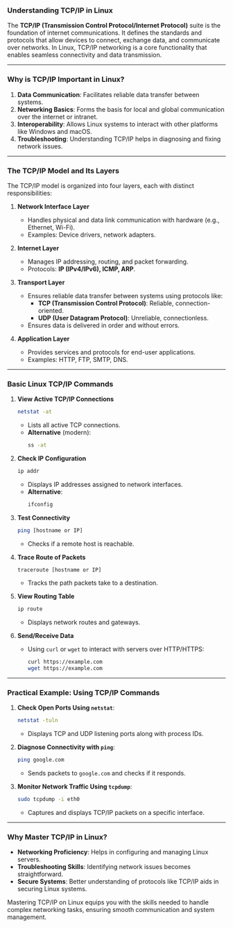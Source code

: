 ### **Understanding TCP/IP in Linux**

The **TCP/IP (Transmission Control Protocol/Internet Protocol)** suite is the foundation of internet communications. 
It defines the standards and protocols that allow devices to connect, exchange data, and communicate over networks. In Linux, 
TCP/IP networking is a core functionality that enables seamless connectivity and data transmission.

---

### **Why is TCP/IP Important in Linux?**
1. **Data Communication**: Facilitates reliable data transfer between systems.  
2. **Networking Basics**: Forms the basis for local and global communication over the internet or intranet.  
3. **Interoperability**: Allows Linux systems to interact with other platforms like Windows and macOS.  
4. **Troubleshooting**: Understanding TCP/IP helps in diagnosing and fixing network issues.

---

### **The TCP/IP Model and Its Layers**

The TCP/IP model is organized into four layers, each with distinct responsibilities:

1. **Network Interface Layer**  
   - Handles physical and data link communication with hardware (e.g., Ethernet, Wi-Fi).  
   - Examples: Device drivers, network adapters.

2. **Internet Layer**  
   - Manages IP addressing, routing, and packet forwarding.  
   - Protocols: **IP (IPv4/IPv6), ICMP, ARP**.

3. **Transport Layer**  
   - Ensures reliable data transfer between systems using protocols like:  
     - **TCP (Transmission Control Protocol)**: Reliable, connection-oriented.  
     - **UDP (User Datagram Protocol)**: Unreliable, connectionless.  
   - Ensures data is delivered in order and without errors.

4. **Application Layer**  
   - Provides services and protocols for end-user applications.  
   - Examples: HTTP, FTP, SMTP, DNS.

---

### **Basic Linux TCP/IP Commands**

1. **View Active TCP/IP Connections**  
   ```bash
   netstat -at
   ```
   - Lists all active TCP connections.  
   - **Alternative** (modern):  
     ```bash
     ss -at
     ```

2. **Check IP Configuration**  
   ```bash
   ip addr
   ```
   - Displays IP addresses assigned to network interfaces.  
   - **Alternative**:  
     ```bash
     ifconfig
     ```

3. **Test Connectivity**  
   ```bash
   ping [hostname or IP]
   ```
   - Checks if a remote host is reachable.

4. **Trace Route of Packets**  
   ```bash
   traceroute [hostname or IP]
   ```
   - Tracks the path packets take to a destination.

5. **View Routing Table**  
   ```bash
   ip route
   ```
   - Displays network routes and gateways.

6. **Send/Receive Data**  
   - Using `curl` or `wget` to interact with servers over HTTP/HTTPS:  
     ```bash
     curl https://example.com
     wget https://example.com
     ```

---

### **Practical Example: Using TCP/IP Commands**

1. **Check Open Ports Using `netstat`**:  
   ```bash
   netstat -tuln
   ```
   - Displays TCP and UDP listening ports along with process IDs.

2. **Diagnose Connectivity with `ping`**:  
   ```bash
   ping google.com
   ```
   - Sends packets to `google.com` and checks if it responds.

3. **Monitor Network Traffic Using `tcpdump`**:  
   ```bash
   sudo tcpdump -i eth0
   ```
   - Captures and displays TCP/IP packets on a specific interface.

---

### **Why Master TCP/IP in Linux?**
- **Networking Proficiency**: Helps in configuring and managing Linux servers.  
- **Troubleshooting Skills**: Identifying network issues becomes straightforward.  
- **Secure Systems**: Better understanding of protocols like TCP/IP aids in securing Linux systems.

Mastering TCP/IP on Linux equips you with the skills needed to handle complex networking tasks, ensuring smooth communication and system management.
